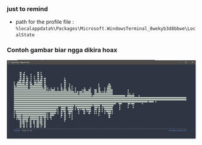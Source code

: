 ### just to remind

- path for the profile file : `%localappdata%\Packages\Microsoft.WindowsTerminal_8wekyb3d8bbwe\LocalState`


### Contoh gambar biar ngga dikira hoax
![Contoh Gambar](https://raw.githubusercontent.com/fauzanooor/windows-terminal-profile/master/profile-0.png)